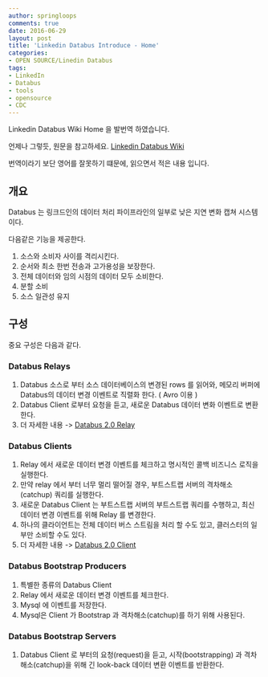```yaml
---
author: springloops
comments: true
date: 2016-06-29
layout: post
title: 'Linkedin Databus Introduce - Home'
categories:
- OPEN SOURCE/Linedin Databus
tags:
- LinkedIn
- Databus
- tools
- opensource
- CDC
---
```


Linkedin Databus Wiki Home 을 발번역 하였습니다.

언제나 그렇듯, 원문을 참고하세요. [Linkedin Databus Wiki](https://github.com/linkedin/databus/wiki)

번역이라기 보단 영어를 잘못하기 떄문에, 읽으면서 적은 내용 입니다.

## 개요

Databus 는 링크드인의 데이터 처리 파이프라인의 일부로 낮은 지연 변화 캡쳐 시스템이다.

다음같은 기능을 제공한다.

1. 소스와 소비자 사이를 격리시킨다.
2. 순서와 최소 한번 전송과 고가용성을 보장한다.
3. 전체 데이터와 임의 시점의 데이터 모두 소비한다.
4. 분할 소비
5. 소스 일관성 유지

## 구성

중요 구성은 다음과 같다.

### Databus Relays

1. Databus 소스로 부터 소스 데이터베이스의 변경된 rows 를 읽어와, 메모리 버퍼에 Databus의 데이터 변경 이벤트로 직렬화 한다. ( Avro 이용 )
2. Databus Client 로부터 요청을 듣고, 새로운 Databus 데이터 변화 이벤트로 변환한다.
3. 더 자세한 내용 -> [Databus 2.0 Relay](https://github.com/linkedin/databus/wiki/Databus-2.0-Relay)

### Databus Clients

1. Relay 에서 새로운 데이터 변경 이벤트를 체크하고 명시적인 콜백 비즈니스 로직을 실행한다.
2. 만약 relay 에서 부터 너무 멀리 떨어질 경우, 부트스트랩 서버의 격차해소(catchup) 쿼리를 실행한다.
3. 새로운 Databus Client 는 부트스트랩 서버의 부트스트랩 쿼리를 수행하고, 최신 데이터 변경 이벤트를 위해 Relay 를 변경한다.
4. 하나의 클라이언트는 전체 데이터 버스 스트림을 처리 할 수도 있고, 클러스터의 일부만 소비할 수도 있다.
5. 더 자세한 내용 -> [Databus 2.0 Client](https://github.com/linkedin/databus/wiki/Databus-2.0-Client)

### Databus Bootstrap Producers
1. 특별한 종류의 Databus Client
2. Relay 에서 새로운 데이터 변경 이벤트를 체크한다.
3. Mysql 에 이벤트를 저장한다.
4. Mysql은 Client 가 Bootstrap 과 격차해소(catchup)를 하기 위해 사용된다.

### Databus Bootstrap Servers
1. Databus Client 로 부터의 요청(request)을 듣고, 시작(bootstrapping) 과 격차해소(catchup)을 위해 긴 look-back 데이터 변환 이벤트를 반환한다.

